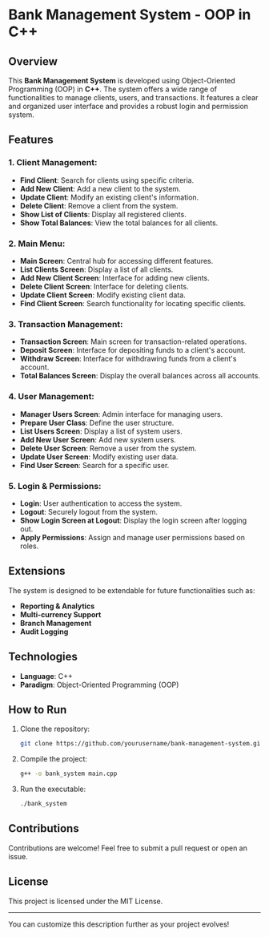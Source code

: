 # Bank Management System - OOP in C++

## Overview

This **Bank Management System** is developed using Object-Oriented Programming (OOP) in **C++**. The system offers a wide range of functionalities to manage clients, users, and transactions. It features a clear and organized user interface and provides a robust login and permission system.

## Features

### 1. Client Management:
- **Find Client**: Search for clients using specific criteria.
- **Add New Client**: Add a new client to the system.
- **Update Client**: Modify an existing client's information.
- **Delete Client**: Remove a client from the system.
- **Show List of Clients**: Display all registered clients.
- **Show Total Balances**: View the total balances for all clients.

### 2. Main Menu:
- **Main Screen**: Central hub for accessing different features.
- **List Clients Screen**: Display a list of all clients.
- **Add New Client Screen**: Interface for adding new clients.
- **Delete Client Screen**: Interface for deleting clients.
- **Update Client Screen**: Modify existing client data.
- **Find Client Screen**: Search functionality for locating specific clients.

### 3. Transaction Management:
- **Transaction Screen**: Main screen for transaction-related operations.
- **Deposit Screen**: Interface for depositing funds to a client's account.
- **Withdraw Screen**: Interface for withdrawing funds from a client's account.
- **Total Balances Screen**: Display the overall balances across all accounts.

### 4. User Management:
- **Manager Users Screen**: Admin interface for managing users.
- **Prepare User Class**: Define the user structure.
- **List Users Screen**: Display a list of system users.
- **Add New User Screen**: Add new system users.
- **Delete User Screen**: Remove a user from the system.
- **Update User Screen**: Modify existing user data.
- **Find User Screen**: Search for a specific user.

### 5. Login & Permissions:
- **Login**: User authentication to access the system.
- **Logout**: Securely logout from the system.
- **Show Login Screen at Logout**: Display the login screen after logging out.
- **Apply Permissions**: Assign and manage user permissions based on roles.

## Extensions
The system is designed to be extendable for future functionalities such as:
- **Reporting & Analytics**
- **Multi-currency Support**
- **Branch Management**
- **Audit Logging**

## Technologies
- **Language**: C++
- **Paradigm**: Object-Oriented Programming (OOP)

## How to Run

1. Clone the repository:
   ```bash
   git clone https://github.com/yourusername/bank-management-system.git
   ```
2. Compile the project:
   ```bash
   g++ -o bank_system main.cpp
   ```
3. Run the executable:
   ```bash
   ./bank_system
   ```

## Contributions
Contributions are welcome! Feel free to submit a pull request or open an issue.

## License
This project is licensed under the MIT License.

---

You can customize this description further as your project evolves!